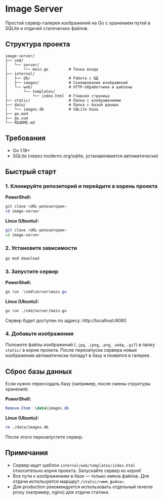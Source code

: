 # Image Server

Простой сервер-галерея изображений на Go с хранением путей в SQLite и отдачей статических файлов.

## Структура проекта

```
image-server/
├── cmd/
│   └── server/
│       └── main.go         # Точка входа
├── internal/
│   ├── db/                 # Работа с БД
│   ├── images/             # Сканирование изображений
│   └── web/                # HTTP-обработчики и шаблоны
│       └── templates/
│           └── index.html  # Главная страница
├── static/                 # Папка с изображениями
├── data/                   # Папка с базой данных
│   └── images.db           # SQLite база
├── go.mod
├── go.sum
└── README.md
```

## Требования
- Go 1.18+
- SQLite (через modernc.org/sqlite, устанавливается автоматически)

## Быстрый старт

### 1. Клонируйте репозиторий и перейдите в корень проекта

**PowerShell:**
```powershell
git clone <URL-репозитория>
cd image-server
```

**Linux (Ubuntu):**
```bash
git clone <URL-репозитория>
cd image-server
```

### 2. Установите зависимости

```bash
go mod download
```

### 3. Запустите сервер

**PowerShell:**
```powershell
go run .\cmd\server\main.go
```

**Linux (Ubuntu):**
```bash
go run ./cmd/server/main.go
```

Сервер будет доступен по адресу: http://localhost:8080

### 4. Добавьте изображения

Положите файлы изображений (`.jpg`, `.jpeg`, `.png`, `.webp`, `.gif`) в папку `static/` в корне проекта. После перезапуска сервера новые изображения автоматически попадут в базу и появятся в галерее.

## Сброс базы данных

Если нужно пересоздать базу (например, после смены структуры хранения):

**PowerShell:**
```powershell
Remove-Item .\data\images.db
```

**Linux (Ubuntu):**
```bash
rm ./data/images.db
```

После этого перезапустите сервер.

## Примечания
- Сервер ищет шаблон `internal/web/templates/index.html` относительно корня проекта. Запускайте сервер из корня!
- Все пути к изображениям в базе — только имена файлов. Для отдачи используется маршрут `/static/<имя_файла>`.
- Для production рекомендуется использовать отдельный reverse proxy (например, nginx) для отдачи статики.

